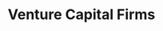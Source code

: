 ---
order: "07"
title: "Venture Capital Firms"
nav:
  - heading: American Research and Development Corporation
    sub-sections:
      - "2.24"
      - "7.1"
      - "14.20"
  - heading: J.H. Whitney & Company
    sub-sections:
      - "10.1"
      - "13.12"
      - "14.22"
  - heading: Kleiner Perkins Caufield & Byers
    sub-sections:
      - "9.15"
      - "10.8"
      - "14.18"
  - heading: Merrill, Pickard, Anderson & Eyre
    sub-sections:
      - "13.12"
  - heading: Oak Investment Partners
    sub-sections:
      - "9.11"
      - "12.12"
      - "int16"
  - heading: Robertson Colman & Stevens
    sub-sections:
      - "12.14"
  - heading: Sequoia Capital
    sub-sections:
      - "10.7"
      - "14.21"
  - heading: Sevin Rosen Bayless Borovoy
    sub-sections:
      - "14.18"
---